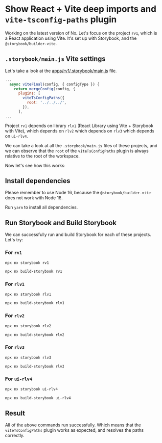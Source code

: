 # Show React + Vite deep imports and `vite-tsconfig-paths` plugin

Working on the latest version of Nx. Let's focus on the project `rv1`, which is a React application using Vite. It's set up with Storybook, and the `@storybook/builder-vite`.

## `.storybook/main.js` Vite settings

Let's take a look at the [apps/rv1/.storybook/main.js](apps/rv1/.storybook/main.js) file.

```js
...
  async viteFinal(config, { configType }) {
    return mergeConfig(config, {
      plugins: [
        viteTsConfigPaths({
          root: '../../../',
        }),
      ],
...
```

Project `rv1` depends on library `rlv1` (React Library using Vite + Storybook with Vite), which depends on `rlv2` which depends on `rlv3` which depends on `ui-rlv4`.

We can take a look at all the `.storybook/main.js` files of these projects, and we can observe that the `root` of the `viteTsConfigPaths` plugin is always relative to the root of the workspace.

Now let's see how this works:

## Install dependencies

Please remember to use Node 16, because the `@storybook/builder-vite` does not work with Node 18.

Run `yarn` to install all dependencies.

## Run Storybook and Build Storybook

We can successfully run and build Storybook for each of these projects. Let's try:

### For `rv1`

```bash
npx nx storybook rv1
```

```bash
npx nx build-storybook rv1
```

### For `rlv1`

```bash
npx nx storybook rlv1
```

```bash
npx nx build-storybook rlv1
```

### For `rlv2`

```bash
npx nx storybook rlv2
```

```bash
npx nx build-storybook rlv2
```

### For `rlv3`

```bash
npx nx storybook rlv3
```

```bash
npx nx build-storybook rlv3
```

### For `ui-rlv4`

```bash
npx nx storybook ui-rlv4
```

```bash
npx nx build-storybook ui-rlv4
```

## Result

All of the above commands run successfully. Which means that the `viteTsConfigPaths` plugin works as expected, and resolves the paths correctly.